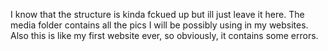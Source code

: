 I know that the structure is kinda fckued up but ill just leave it here. The media folder contains all the pics I will be possibly using in my websites. Also this is like my first website ever, so obviously, it contains some errors.
